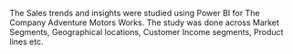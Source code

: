 The Sales trends and insights were studied using Power BI for The Company Adventure Motors Works. 
The study was done across Market Segments, Geographical locations, Customer Income segments, Product lines etc.
